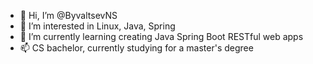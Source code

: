 - 👋 Hi, I’m @ByvaltsevNS
- 👀 I’m interested in Linux, Java, Spring 
- 🌱 I’m currently learning creating Java Spring Boot RESTful web apps
- 📫 CS bachelor, currently studying for a master's degree

<!---
ByvaltsevNS/ByvaltsevNS is a ✨ special ✨ repository because its `README.md` (this file) appears on your GitHub profile.
You can click the Preview link to take a look at your changes.
--->
